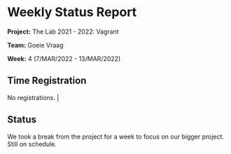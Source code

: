 # Weekly Status Report

**Project:** The Lab 2021 - 2022: Vagrant

**Team:** Goeie Vraag

**Week:** 4 (7/MAR/2022 - 13/MAR/2022)

## Time Registration

No registrations.                                                                   |

## Status
We took a break from the project for a week to focus on our bigger project. Still on schedule.
